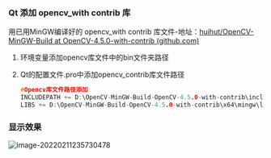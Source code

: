 ### Qt 添加 opencv_with contrib 库

用已用MinGW编译好的 opencv_with contrib 库文件-地址：[huihut/OpenCV-MinGW-Build at OpenCV-4.5.0-with-contrib (github.com)](https://github.com/huihut/OpenCV-MinGW-Build/tree/OpenCV-4.5.0-with-contrib)

1. 环境变量添加opencv库文件中的bin文件夹路径

2. Qt的配置文件.pro中添加opencv_contrib库文件路径

   ```c++
   #Opencv库文件路径添加
   INCLUDEPATH += D:\OpenCV-MinGW-Build-OpenCV-4.5.0-with-contrib\include
   LIBS += D:\OpenCV-MinGW-Build-OpenCV-4.5.0-with-contrib\x64\mingw\lib\libopencv_*.a
   ```

### 显示效果

![image-20220211235730478](https://cdn.jsdelivr.net/gh/Code-Newborn/PicBed@main/img/Typora/typora-user-images/image-20220211235730478-20220211235800.png)